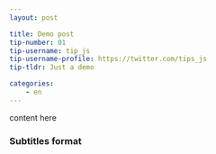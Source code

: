 ```yaml
---
layout: post

title: Demo post
tip-number: 01
tip-username: tip_js
tip-username-profile: https://twitter.com/tips_js
tip-tldr: Just a demo

categories:
    - en
---
```


content here
### Subtitles format
